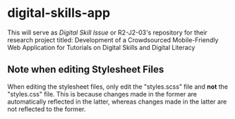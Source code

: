 # digital-skills-app
This will serve as *Digital Skill Issue* or R2-J2-03's repository for their research project titled: Development of a Crowdsourced Mobile-Friendly Web Application for Tutorials on Digital Skills and Digital Literacy

## Note when editing Stylesheet Files

When editing the stylesheet files, only edit the "styles.scss" file and **not** the "styles.css" file. This is because changes made in the former are automatically reflected in the latter, whereas changes made in the latter are not reflected to the former.
